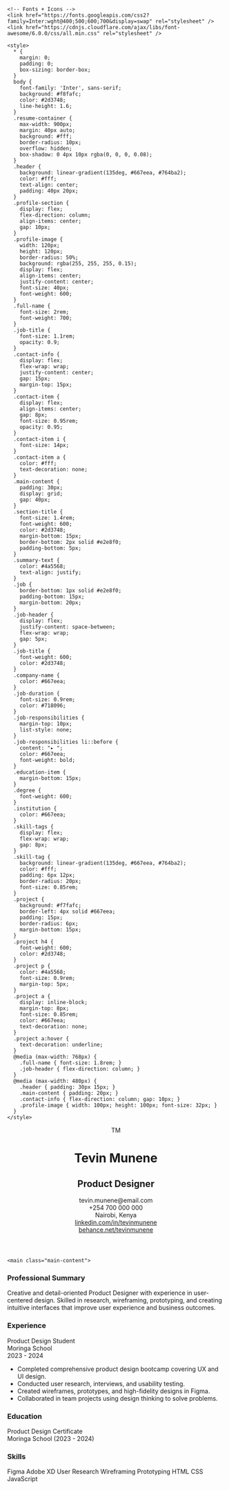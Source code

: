 <!doctype html>
<html lang="en">
  <head>
    <meta charset="UTF-8" />
    <meta name="viewport" content="width=device-width, initial-scale=1.0" />
    <title>Tevin Munene - Product Designer</title>

    <!-- Fonts + Icons -->
    <link href="https://fonts.googleapis.com/css2?family=Inter:wght@400;500;600;700&display=swap" rel="stylesheet" />
    <link href="https://cdnjs.cloudflare.com/ajax/libs/font-awesome/6.0.0/css/all.min.css" rel="stylesheet" />

    <style>
      * {
        margin: 0;
        padding: 0;
        box-sizing: border-box;
      }
      body {
        font-family: 'Inter', sans-serif;
        background: #f8fafc;
        color: #2d3748;
        line-height: 1.6;
      }
      .resume-container {
        max-width: 900px;
        margin: 40px auto;
        background: #fff;
        border-radius: 10px;
        overflow: hidden;
        box-shadow: 0 4px 10px rgba(0, 0, 0, 0.08);
      }
      .header {
        background: linear-gradient(135deg, #667eea, #764ba2);
        color: #fff;
        text-align: center;
        padding: 40px 20px;
      }
      .profile-section {
        display: flex;
        flex-direction: column;
        align-items: center;
        gap: 10px;
      }
      .profile-image {
        width: 120px;
        height: 120px;
        border-radius: 50%;
        background: rgba(255, 255, 255, 0.15);
        display: flex;
        align-items: center;
        justify-content: center;
        font-size: 40px;
        font-weight: 600;
      }
      .full-name {
        font-size: 2rem;
        font-weight: 700;
      }
      .job-title {
        font-size: 1.1rem;
        opacity: 0.9;
      }
      .contact-info {
        display: flex;
        flex-wrap: wrap;
        justify-content: center;
        gap: 15px;
        margin-top: 15px;
      }
      .contact-item {
        display: flex;
        align-items: center;
        gap: 8px;
        font-size: 0.95rem;
        opacity: 0.95;
      }
      .contact-item i {
        font-size: 14px;
      }
      .contact-item a {
        color: #fff;
        text-decoration: none;
      }
      .main-content {
        padding: 30px;
        display: grid;
        gap: 40px;
      }
      .section-title {
        font-size: 1.4rem;
        font-weight: 600;
        color: #2d3748;
        margin-bottom: 15px;
        border-bottom: 2px solid #e2e8f0;
        padding-bottom: 5px;
      }
      .summary-text {
        color: #4a5568;
        text-align: justify;
      }
      .job {
        border-bottom: 1px solid #e2e8f0;
        padding-bottom: 15px;
        margin-bottom: 20px;
      }
      .job-header {
        display: flex;
        justify-content: space-between;
        flex-wrap: wrap;
        gap: 5px;
      }
      .job-title {
        font-weight: 600;
        color: #2d3748;
      }
      .company-name {
        color: #667eea;
      }
      .job-duration {
        font-size: 0.9rem;
        color: #718096;
      }
      .job-responsibilities {
        margin-top: 10px;
        list-style: none;
      }
      .job-responsibilities li::before {
        content: "▸ ";
        color: #667eea;
        font-weight: bold;
      }
      .education-item {
        margin-bottom: 15px;
      }
      .degree {
        font-weight: 600;
      }
      .institution {
        color: #667eea;
      }
      .skill-tags {
        display: flex;
        flex-wrap: wrap;
        gap: 8px;
      }
      .skill-tag {
        background: linear-gradient(135deg, #667eea, #764ba2);
        color: #fff;
        padding: 6px 12px;
        border-radius: 20px;
        font-size: 0.85rem;
      }
      .project {
        background: #f7fafc;
        border-left: 4px solid #667eea;
        padding: 15px;
        border-radius: 6px;
        margin-bottom: 15px;
      }
      .project h4 {
        font-weight: 600;
        color: #2d3748;
      }
      .project p {
        color: #4a5568;
        font-size: 0.9rem;
        margin-top: 5px;
      }
      .project a {
        display: inline-block;
        margin-top: 8px;
        font-size: 0.85rem;
        color: #667eea;
        text-decoration: none;
      }
      .project a:hover {
        text-decoration: underline;
      }
      @media (max-width: 768px) {
        .full-name { font-size: 1.8rem; }
        .job-header { flex-direction: column; }
      }
      @media (max-width: 480px) {
        .header { padding: 30px 15px; }
        .main-content { padding: 20px; }
        .contact-info { flex-direction: column; gap: 10px; }
        .profile-image { width: 100px; height: 100px; font-size: 32px; }
      }
    </style>
  </head>

  <body>
    <div class="resume-container">
      <header class="header">
        <div class="profile-section">
          <div class="profile-image">TM</div>
          <h1 class="full-name">Tevin Munene</h1>
          <h2 class="job-title">Product Designer</h2>
        </div>
        <div class="contact-info">
          <div class="contact-item"><i class="fas fa-envelope"></i> tevin.munene@email.com</div>
          <div class="contact-item"><i class="fas fa-phone"></i> +254 700 000 000</div>
          <div class="contact-item"><i class="fas fa-map-marker-alt"></i> Nairobi, Kenya</div>
          <div class="contact-item"><i class="fab fa-linkedin"></i> <a href="#">linkedin.com/in/tevinmunene</a></div>
          <div class="contact-item"><i class="fab fa-behance"></i> <a href="#">behance.net/tevinmunene</a></div>
        </div>
      </header>

    <main class="main-content">
  <section>
    <h3 class="section-title">Professional Summary</h3>
    <p class="summary-text">
      Creative and detail-oriented Product Designer with experience in user-centered design. Skilled in research, wireframing, prototyping, and creating intuitive interfaces that improve user experience and business outcomes.
    </p>
  </section>

  <section>
    <h3 class="section-title">Experience</h3>
    <div class="job">
      <div class="job-header">
        <div>
          <div class="job-title">Product Design Student</div>
          <div class="company-name">Moringa School</div>
        </div>
        <div class="job-duration">2023 - 2024</div>
      </div>
      <ul class="job-responsibilities">
        <li>Completed comprehensive product design bootcamp covering UX and UI design.</li>
        <li>Conducted user research, interviews, and usability testing.</li>
        <li>Created wireframes, prototypes, and high-fidelity designs in Figma.</li>
        <li>Collaborated in team projects using design thinking to solve problems.</li>
      </ul>
    </div>
  </section>

  <section>
    <h3 class="section-title">Education</h3>
    <div class="education-item">
      <div class="degree">Product Design Certificate</div>
      <div class="institution">Moringa School (2023 - 2024)</div>
    </div>
  </section>

  <section>
    <h3 class="section-title">Skills</h3>
    <div class="skill-tags">
      <span class="skill-tag">Figma</span>
      <span class="skill-tag">Adobe XD</span>
      <span class="skill-tag">User Research</span>
      <span class="skill-tag">Wireframing</span>
      <span class="skill-tag">Prototyping</span>
      <span class="skill-tag">HTML</span>
      <span class="skill-tag">CSS</span>
      <span class="skill-tag">JavaScript</span>
    </div>
  </section>
</main>
</div>
